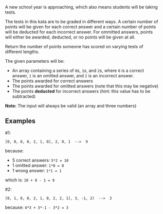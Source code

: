 A new school year is approaching, which also means students will be taking tests. 

The tests in this kata are to be graded in different ways. A certain number of points will be given for each correct answer and a certain number of points will be deducted for each incorrect answer. For ommitted answers, points will either be awarded, deducted, or no points will be given at all.

Return the number of points someone has scored on varying tests of different lengths.

The given parameters will be:

* An array containing a series of `0`s, `1`s, and `2`s, where `0` is a correct answer, `1` is an omitted answer, and `2` is an incorrect answer.
* The points awarded for correct answers
* The points awarded for omitted answers (note that this may be negative)
* The points **deducted** for incorrect answers (hint: this value has to be subtracted)


**Note:**
The input will always be valid (an array and three numbers)


## Examples

\#1:
```
[0, 0, 0, 0, 2, 1, 0], 2, 0, 1  -->  9
```
because:
* 5 correct answers: `5*2 = 10`
* 1 omitted answer: `1*0 = 0`
* 1 wrong answer: `1*1 = 1`

which is: `10 + 0 - 1 = 9`

\#2:
```
[0, 1, 0, 0, 2, 1, 0, 2, 2, 1], 3, -1, 2)  -->  3
```
because: `4*3 + 3*-1 - 3*2 = 3`

